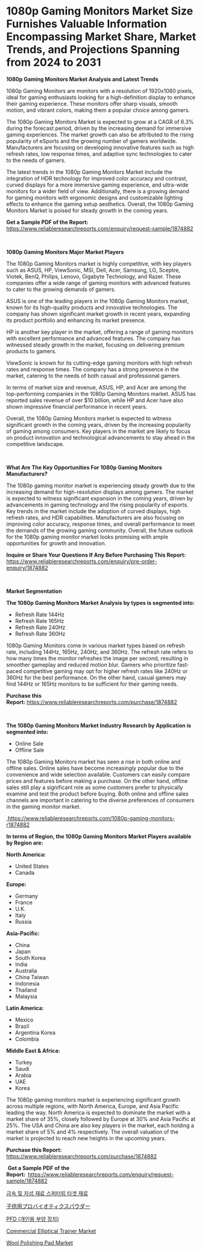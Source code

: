 <p><h1>1080p Gaming Monitors Market Size Furnishes Valuable Information Encompassing Market Share, Market Trends, and Projections Spanning from 2024 to 2031</h1></p><p><strong>1080p Gaming Monitors Market Analysis and Latest Trends</strong></p>
<p><p>1080p Gaming Monitors are monitors with a resolution of 1920x1080 pixels, ideal for gaming enthusiasts looking for a high-definition display to enhance their gaming experience. These monitors offer sharp visuals, smooth motion, and vibrant colors, making them a popular choice among gamers.</p><p>The 1080p Gaming Monitors Market is expected to grow at a CAGR of 6.3% during the forecast period, driven by the increasing demand for immersive gaming experiences. The market growth can also be attributed to the rising popularity of eSports and the growing number of gamers worldwide. Manufacturers are focusing on developing innovative features such as high refresh rates, low response times, and adaptive sync technologies to cater to the needs of gamers.</p><p>The latest trends in the 1080p Gaming Monitors Market include the integration of HDR technology for improved color accuracy and contrast, curved displays for a more immersive gaming experience, and ultra-wide monitors for a wider field of view. Additionally, there is a growing demand for gaming monitors with ergonomic designs and customizable lighting effects to enhance the gaming setup aesthetics. Overall, the 1080p Gaming Monitors Market is poised for steady growth in the coming years.</p></p>
<p><strong>Get a Sample PDF of the Report:&nbsp;</strong> <a href="https://www.reliableresearchreports.com/enquiry/request-sample/1874882">https://www.reliableresearchreports.com/enquiry/request-sample/1874882</a></p>
<p>&nbsp;</p>
<p><strong>1080p Gaming Monitors Major Market Players</strong></p>
<p><p>The 1080p Gaming Monitors market is highly competitive, with key players such as ASUS, HP, ViewSonic, MSI, Dell, Acer, Samsung, LG, Sceptre, Viotek, BenQ, Philips, Lenovo, Gigabyte Technology, and Razer. These companies offer a wide range of gaming monitors with advanced features to cater to the growing demands of gamers.</p><p>ASUS is one of the leading players in the 1080p Gaming Monitors market, known for its high-quality products and innovative technologies. The company has shown significant market growth in recent years, expanding its product portfolio and enhancing its market presence.</p><p>HP is another key player in the market, offering a range of gaming monitors with excellent performance and advanced features. The company has witnessed steady growth in the market, focusing on delivering premium products to gamers.</p><p>ViewSonic is known for its cutting-edge gaming monitors with high refresh rates and response times. The company has a strong presence in the market, catering to the needs of both casual and professional gamers.</p><p>In terms of market size and revenue, ASUS, HP, and Acer are among the top-performing companies in the 1080p Gaming Monitors market. ASUS has reported sales revenue of over $10 billion, while HP and Acer have also shown impressive financial performance in recent years.</p><p>Overall, the 1080p Gaming Monitors market is expected to witness significant growth in the coming years, driven by the increasing popularity of gaming among consumers. Key players in the market are likely to focus on product innovation and technological advancements to stay ahead in the competitive landscape.</p></p>
<p>&nbsp;</p>
<p><strong>What Are The Key Opportunities For 1080p Gaming Monitors Manufacturers?</strong></p>
<p><p>The 1080p gaming monitor market is experiencing steady growth due to the increasing demand for high-resolution displays among gamers. The market is expected to witness significant expansion in the coming years, driven by advancements in gaming technology and the rising popularity of esports. Key trends in the market include the adoption of curved displays, high refresh rates, and HDR capabilities. Manufacturers are also focusing on improving color accuracy, response times, and overall performance to meet the demands of the growing gaming community. Overall, the future outlook for the 1080p gaming monitor market looks promising with ample opportunities for growth and innovation.</p></p>
<p><strong>Inquire or Share Your Questions If Any Before Purchasing This Report:</strong> <a href="https://www.reliableresearchreports.com/enquiry/pre-order-enquiry/1874882">https://www.reliableresearchreports.com/enquiry/pre-order-enquiry/1874882</a></p>
<p>&nbsp;</p>
<p><strong>Market Segmentation</strong></p>
<p><strong>The 1080p Gaming Monitors Market Analysis by types is segmented into:</strong></p>
<p><ul><li>Refresh Rate 144Hz</li><li>Refresh Rate 165Hz</li><li>Refresh Rate 240Hz</li><li>Refresh Rate 360Hz</li></ul></p>
<p><p>1080p Gaming Monitors come in various market types based on refresh rate, including 144Hz, 165Hz, 240Hz, and 360Hz. The refresh rate refers to how many times the monitor refreshes the image per second, resulting in smoother gameplay and reduced motion blur. Gamers who prioritize fast-paced competitive gaming may opt for higher refresh rates like 240Hz or 360Hz for the best performance. On the other hand, casual gamers may find 144Hz or 165Hz monitors to be sufficient for their gaming needs.</p></p>
<p><strong>Purchase this Report:&nbsp;</strong><a href="https://www.reliableresearchreports.com/purchase/1874882">https://www.reliableresearchreports.com/purchase/1874882</a></p>
<p>&nbsp;</p>
<p><strong>The 1080p Gaming Monitors Market Industry Research by Application is segmented into:</strong></p>
<p><ul><li>Online Sale</li><li>Offline Sale</li></ul></p>
<p><p>The 1080p Gaming Monitors market has seen a rise in both online and offline sales. Online sales have become increasingly popular due to the convenience and wide selection available. Customers can easily compare prices and features before making a purchase. On the other hand, offline sales still play a significant role as some customers prefer to physically examine and test the product before buying. Both online and offline sales channels are important in catering to the diverse preferences of consumers in the gaming monitor market.</p></p>
<p><a href="https://www.reliableresearchreports.com/1080p-gaming-monitors-r1874882">&nbsp;https://www.reliableresearchreports.com/1080p-gaming-monitors-r1874882</a></p>
<p><strong>In terms of Region, the 1080p Gaming Monitors Market Players available by Region are:</strong></p>
<p>
    <p> <strong> North America: </strong>
        <ul>
            <li>United States</li>
            <li>Canada</li>
        </ul>
        </p> 
    <p> <strong> Europe: </strong>
        <ul>
            <li>Germany</li>
            <li>France</li>
            <li>U.K.</li>
            <li>Italy</li>
            <li>Russia</li>
        </ul>
        </p> 
    <p> <strong> Asia-Pacific: </strong>
        <ul>
            <li>China</li>
            <li>Japan</li>
            <li>South Korea</li>
            <li>India</li>
            <li>Australia</li>
            <li>China Taiwan</li>
            <li>Indonesia</li>
            <li>Thailand</li>
            <li>Malaysia</li>
        </ul>
        </p> 
    <p> <strong> Latin America: </strong>
        <ul>
            <li>Mexico</li>
            <li>Brazil</li>
            <li>Argentina Korea</li>
            <li>Colombia</li>
        </ul>
        </p> 
    <p> <strong> Middle East & Africa: </strong>
        <ul>
            <li>Turkey</li>
            <li>Saudi</li>
            <li>Arabia</li>
            <li>UAE</li>
            <li>Korea</li>
        </ul>
    </p>
    </p>
<p><p>The 1080p gaming monitors market is experiencing significant growth across multiple regions, with North America, Europe, and Asia Pacific leading the way. North America is expected to dominate the market with a market share of 35%, closely followed by Europe at 30% and Asia Pacific at 25%. The USA and China are also key players in the market, each holding a market share of 5% and 4% respectively. The overall valuation of the market is projected to reach new heights in the upcoming years.</p></p>
<p><strong>Purchase this Report: </strong><a href="https://www.reliableresearchreports.com/purchase/1874882">https://www.reliableresearchreports.com/purchase/1874882</a></p>
<p>&nbsp;<strong>Get a Sample PDF of the Report:&nbsp;&nbsp;</strong><a href="https://www.reliableresearchreports.com/enquiry/request-sample/1874882">https://www.reliableresearchreports.com/enquiry/request-sample/1874882</a></p>
<p><strong></strong></p>
<p><p><a href="https://medium.com/@brianankunding2022/%EA%B8%80%EB%A1%9C%EB%B2%8C-%EA%B8%88%EC%86%8D-%EB%B0%8F-%EC%9E%90%EC%84%B1-%EC%86%8C%EC%9E%AC-%EC%8A%A4%ED%84%B0-%ED%84%B0%EB%A7%81-%ED%83%80%EA%B2%9F-%EC%9E%AC%EB%A3%8C-%EC%8B%9C%EC%9E%A5-%EC%A0%9C%ED%92%88-%EC%9C%A0%ED%98%95-%EC%9D%91%EC%9A%A9-%EC%A7%80%EC%97%AD-%EB%B0%8F-%EA%B8%B0%EC%97%85%EB%B3%84-%EC%82%B0%EC%97%85-%EB%B6%84%EB%A5%98-%EC%A0%84%EB%A7%9D-%EC%8B%9C%EC%9E%A5-%ED%8F%89%EA%B0%80-%EA%B2%BD%EC%9F%81-%EC%83%81%ED%99%A9-%ED%8A%B8%EB%A0%8C%EB%93%9C-%EB%B0%8F-%EC%98%88%EC%B8%A1-2024-2031-baccfac6216c">금속 및 자성 재료 스퍼터링 타겟 재료</a></p><p><a href="https://medium.com/@amal.rattrout/%E6%AC%A1%E3%81%AE%E6%96%87%E7%AB%A0%E3%82%92%E6%97%A5%E6%9C%AC%E8%AA%9E%E3%81%AB%E7%BF%BB%E8%A8%B3%E3%81%97%E3%81%BE%E3%81%99-%E8%A3%BD%E5%93%81%E3%82%BF%E3%82%A4%E3%83%97-%E3%82%A2%E3%83%97%E3%83%AA%E3%82%B1%E3%83%BC%E3%82%B7%E3%83%A7%E3%83%B3-%E5%9C%B0%E5%9F%9F-%E4%BC%81%E6%A5%AD%E5%88%A5%E3%81%AE%E4%B8%96%E7%95%8C%E3%81%AE%E5%AD%90%E4%BE%9B%E5%90%91%E3%81%91%E3%83%97%E3%83%AD%E3%83%90%E3%82%A4%E3%82%AA%E3%83%86%E3%82%A3%E3%82%AF%E3%82%B9%E3%83%91%E3%82%A6%E3%83%80%E3%83%BC%E3%83%9E%E3%83%BC%E3%82%B1%E3%83%83%E3%83%88-%E6%A5%AD%E7%95%8C%E3%82%BB%E3%82%B0%E3%83%A1%E3%83%B3%E3%83%88%E3%81%AE%E8%A6%8B%E9%80%9A%E3%81%97-%E5%B8%82%E5%A0%B4%E8%A9%95%E4%BE%A1-%E7%AB%B6%E4%BA%89%E7%8A%B6%E6%B3%81-%E3%83%88%E3%83%AC%E3%83%B3%E3%83%89-%E4%BA%88%E6%B8%AC-2024%E5%B9%B4-2157d0f35237">子供用プロバイオティクスパウダー</a></p><p><a href="https://github.com/ThomasElmes2022/Market-Research-Report-List-1/blob/main/7004408152130.md">PFD (개인용 부양 장치)</a></p><p><a href="https://github.com/NaomieConner2023/Market-Research-Report-List-1/blob/main/commercial-elliptical-trainer-market.md">Commercial Elliptical Trainer Market</a></p><p><a href="https://github.com/iprahimabdulrahmman/Market-Research-Report-List-1/blob/main/wool-polishing-pad-market.md">Wool Polishing Pad Market</a></p></p>